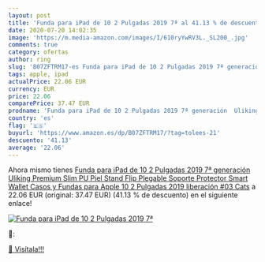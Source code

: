```yaml
---
layout: post
title: 'Funda para iPad de 10 2 Pulgadas 2019 7ª al 41.13 % de descuento'
date: 2020-07-20 14:02:35
image: 'https://m.media-amazon.com/images/I/610ryYwRV3L._SL200_.jpg'
comments: true
category: ofertas
author: ring
slug: 'B07ZFTRM17-es Funda para iPad de 10 2 Pulgadas 2019 7ª generación...'
tags: apple, ipad
actualPrice: 22.06 EUR
currency: EUR
price: 22.06
comparePrice: 37.47 EUR
prodname: 'Funda para iPad de 10 2 Pulgadas 2019 7ª generación  Uliking Premium Slim PU Piel Stand Flip Plegable Soporte Protector Smart Wallet Casos y Fundas para Apple 10 2 Pulgadas 2019 liberación #03 Cats'
country: 'es'
flag: '🇪🇸'
buyurl: 'https://www.amazon.es/dp/B07ZFTRM17/?tag=tolees-21'
descuento: '41.13'
average: '22.06'
---
```


Ahora mismo tienes [Funda para iPad de 10 2 Pulgadas 2019 7ª generación  Uliking Premium Slim PU Piel Stand Flip Plegable Soporte Protector Smart Wallet Casos y Fundas para Apple 10 2 Pulgadas 2019 liberación #03 Cats](https://www.amazon.es/dp/B07ZFTRM17/?tag=tolees-21) a 22.06 EUR (original: 37.47 EUR) (41.13 %  de descuento) en el siguiente enlace!

[![Funda para iPad de 10 2 Pulgadas 2019 7ª](https://m.media-amazon.com/images/I/610ryYwRV3L._SL200_.jpg)](https://www.amazon.es/dp/B07ZFTRM17/?tag=tolees-21)

🔎:


[🛒 Visítala!!!](https://www.amazon.es/dp/B07ZFTRM17/?tag=tolees-21)

